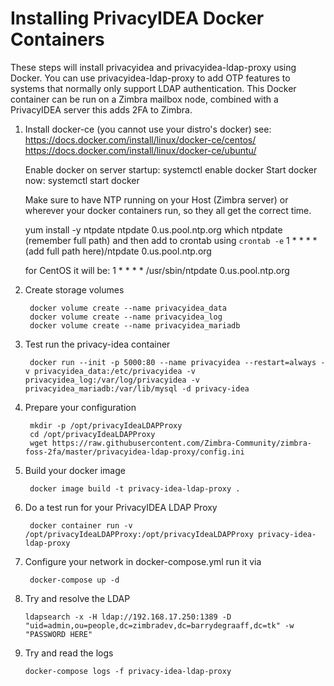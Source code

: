 # Installing PrivacyIDEA Docker Containers

These steps will install privacyidea and privacyidea-ldap-proxy using Docker. You can use privacyidea-ldap-proxy to add OTP features to systems that normally only support LDAP authentication. This Docker container can be run on a Zimbra mailbox node, combined with a PrivacyIDEA server this adds 2FA to Zimbra. 

1. Install docker-ce (you cannot use your distro's docker) see:
   https://docs.docker.com/install/linux/docker-ce/centos/
   https://docs.docker.com/install/linux/docker-ce/ubuntu/
   
   Enable docker on server startup: systemctl enable docker
   Start docker now: systemctl start docker

   Make sure to have NTP running on your Host (Zimbra server) or wherever your docker containers run, so they all get the correct time. 
   
   yum install -y ntpdate
   ntpdate 0.us.pool.ntp.org
   which ntpdate (remember full path)
   and then add to crontab using `crontab -e`
   1 * * * * (add full path here)/ntpdate 0.us.pool.ntp.org
   
   for CentOS it will be:
   1 * * * * /usr/sbin/ntpdate 0.us.pool.ntp.org
   
2. Create storage volumes

        docker volume create --name privacyidea_data
        docker volume create --name privacyidea_log
        docker volume create --name privacyidea_mariadb

6. Test run the privacy-idea container

        docker run --init -p 5000:80 --name privacyidea --restart=always -v privacyidea_data:/etc/privacyidea -v privacyidea_log:/var/log/privacyidea -v privacyidea_mariadb:/var/lib/mysql -d privacy-idea



      
      
3. Prepare your configuration

        mkdir -p /opt/privacyIdeaLDAPProxy
        cd /opt/privacyIdeaLDAPProxy
        wget https://raw.githubusercontent.com/Zimbra-Community/zimbra-foss-2fa/master/privacyidea-ldap-proxy/config.ini


5. Build your docker image

        docker image build -t privacy-idea-ldap-proxy .   

6. Do a test run for your PrivacyIDEA LDAP Proxy

        docker container run -v /opt/privacyIdeaLDAPProxy:/opt/privacyIdeaLDAPProxy privacy-idea-ldap-proxy


7. Configure your network in docker-compose.yml run it via

        docker-compose up -d

8. Try and resolve the LDAP

       ldapsearch -x -H ldap://192.168.17.250:1389 -D "uid=admin,ou=people,dc=zimbradev,dc=barrydegraaff,dc=tk" -w "PASSWORD HERE"

9. Try and read the logs

       docker-compose logs -f privacy-idea-ldap-proxy

       
    
